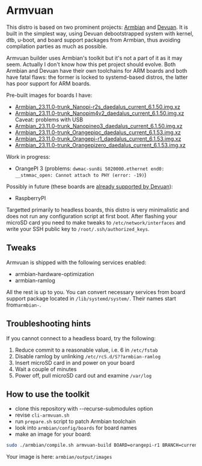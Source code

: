 # Armvuan

This distro is based on two prominent projects: [Armbian](https://www.armbian.com) and [Devuan](https://www.devuan.org).
It is built in the simplest way, using Devuan debootstrapped system with kernel, dtb,
u-boot, and board support packages from Armbian, thus avoiding compilation parties as much as possible.

Armvuan builder uses Armbian's toolkit but it's not a part of it as it may seem.
Actually I don't know how this pet project should evolve.
Both Armbian and Devuan have their own toolchains for ARM boards and both have fatal flaws:
the former is locked to systemd-based distros, the latter has poor support for ARM boards.

Pre-built images for boards I have:
* [Armbian_23.11.0-trunk_Nanopi-r2s_daedalus_current_6.1.50.img.xz](https://github.com/declassed-art/armvuan/releases/download/daedalus/Armbian_23.11.0-trunk_Nanopi-r2s_daedalus_current_6.1.50.img.xz)
* [Armbian_23.11.0-trunk_Nanopim4v2_daedalus_current_6.1.50.img.xz](https://github.com/declassed-art/armvuan/releases/download/daedalus/Armbian_23.11.0-trunk_Nanopim4v2_daedalus_current_6.1.50.img.xz) Caveat: problems with USB
* [Armbian_23.11.0-trunk_Nanopineo3_daedalus_current_6.1.50.img.xz](https://github.com/declassed-art/armvuan/releases/download/daedalus/Armbian_23.11.0-trunk_Nanopineo3_daedalus_current_6.1.50.img.xz)
* [Armbian_23.11.0-trunk_Orangepipc_daedalus_current_6.1.53.img.xz](https://github.com/declassed-art/armvuan/releases/download/daedalus/Armbian_23.11.0-trunk_Orangepipc_daedalus_current_6.1.53.img.xz)
* [Armbian_23.11.0-trunk_Orangepi-r1_daedalus_current_6.1.53.img.xz](https://github.com/declassed-art/armvuan/releases/download/daedalus/Armbian_23.11.0-trunk_Orangepi-r1_daedalus_current_6.1.53.img.xz)
* [Armbian_23.11.0-trunk_Orangepizero_daedalus_current_6.1.53.img.xz](https://github.com/declassed-art/armvuan/releases/download/daedalus/Armbian_23.11.0-trunk_Orangepizero_daedalus_current_6.1.53.img.xz)

Work in progress:
* OrangePI 3 (problems: `dwmac-sun8i 5020000.ethernet end0: __stmmac_open: Cannot attach to PHY (error: -19)`)

Possibly in future (these boards are [already supported by Devuan](https://arm-files.devuan.org/)):
* RaspberryPI

Targetted primarily to headless boards, this distro is very minimalistic
and does not run any configuration script at first boot.
After flashing your microSD card you need to make tweaks to `/etc/network/interfaces`
and write your SSH public key to `/root/.ssh/authorized_keys`.

## Tweaks

Armvuan is shipped with the following services enabled:
* armbian-hardware-optimization
* armbian-ramlog

All the rest is up to you. You can convert necessary services
from board support package located in `/lib/systemd/system/`.
Their names start from`armbian-`.

## Troubleshooting hints

If you cannot connect to a headless board, try the following:

1. Reduce commit to a reasonable value, i.e. 6 in `/etc/fstab`
2. Disable ramlog by unlinking `/etc/rcS.d/S??armbian-ramlog`
3. Insert microSD card in and power on your board
4. Wait a couple of minutes
5. Power off, pull microSD card out and examine `/var/log`

## How to use the toolkit

* clone this repository with --recurse-submodules option
* revise `cli-armvuan.sh`
* run `prepare.sh` script to patch Armbian toolchain
* look into `armbian/config/boards` for board names
* make an image for your board:
``` bash
sudo ./armbian/compile.sh armvuan-build BOARD=orangepi-r1 BRANCH=current RELEASE=daedalus
```

Your image is here: `armbian/output/images`
